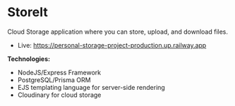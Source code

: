 # StoreIt

Cloud Storage application where you can store, upload, and download files.
  - Live: https://personal-storage-project-production.up.railway.app

**Technologies:**
  - NodeJS/Express Framework
  - PostgreSQL/Prisma ORM
  - EJS templating language for server-side rendering
  - Cloudinary for cloud storage
